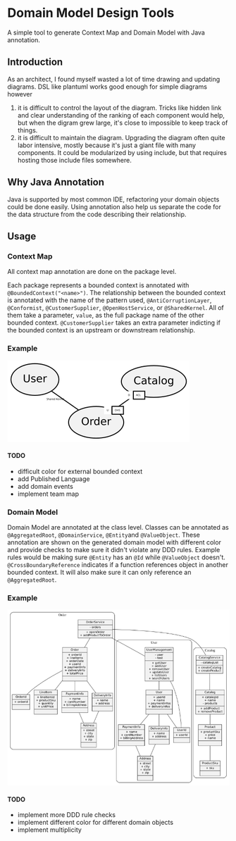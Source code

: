 # Domain Model Design Tools

A simple tool to generate Context Map and Domain Model with Java annotation.

## Introduction

As an architect, I found myself wasted a lot of time drawing and updating diagrams.
DSL like plantuml works good enough for simple diagrams however

1. it is difficult to control the layout of the diagram.
   Tricks like hidden link and clear understanding of the ranking of each component would help,
   but when the digram grew large, it's close to impossible to keep track of things.
1. it is difficult to maintain the diagram.
   Upgrading the diagram often quite labor intensive, mostly because it's just a giant file with many components.
   It could be modularized by using include, but that requires hosting those include files somewhere.
   
## Why Java Annotation

Java is supported by most common IDE, refactoring your domain objects could be done easily.
Using annotation also help us separate the code for the data structure from the code describing their relationship. 

## Usage

### Context Map

All context map annotation are done on the package level.

Each package represents a bounded context is annotated with `@BoundedContext("<name>")`.
The relationship between the bounded context is annotated with the name of the pattern used, `@AntiCorruptionLayer`, `@Conformist`, `@CustomerSupplier`, `@OpenHostService`, or `@SharedKernel`.
All of them take a parameter, `value`, as the full package name of the other bounded context.
`@CustomerSupplier` takes an extra parameter indicting if the bounded context is an upstream or downstream relationship.

### Example

![context map](context_map.svg)

#### TODO

* difficult color for external bounded context
* add Published Language
* add domain events
* implement team map

### Domain Model

Domain Model are annotated at the class level.
Classes can be annotated as `@AggregatedRoot`, `@DomainService`, `@Entity`and `@ValueObject`.
These annotation are shown on the generated domain model with different color and provide checks to make sure it didn't violate any DDD rules.
Example rules would be making sure `@Entity` has an `@Id` while `@ValueObject` doesn't.
`@CrossBoundaryReference` indicates if a function references object in another bounded context.
It will also make sure it can only reference an `@AggregatedRoot`.

### Example

![domain model](domain_model.svg)

#### TODO

* implement more DDD rule checks
* implement different color for different domain objects
* implement multiplicity



